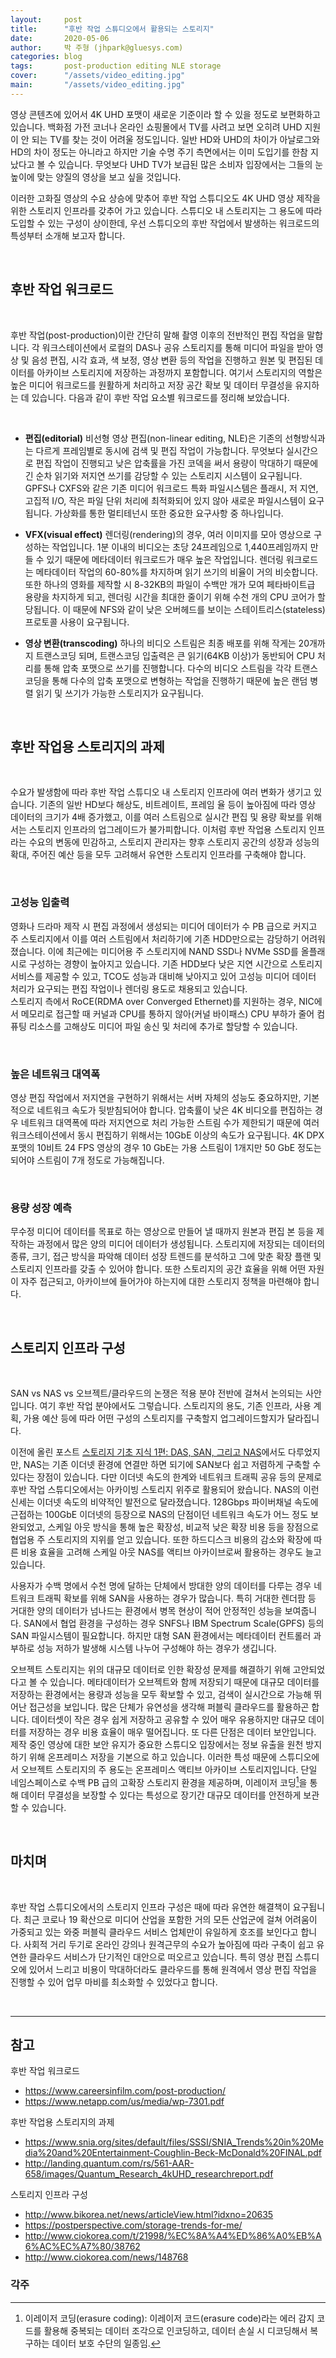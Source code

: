```yaml
---
layout:     post
title:      "후반 작업 스튜디오에서 활용되는 스토리지"
date:       2020-05-06
author:     박 주형 (jhpark@gluesys.com)
categories: blog
tags:       post-production editing NLE storage 
cover:      "/assets/video_editing.jpg"
main:       "/assets/video_editing.jpg"
---
```


영상 콘텐츠에 있어서 4K UHD 포맷이 새로운 기준이라 할 수 있을 정도로 보편화하고 있습니다. 백화점 가전 코너나 온라인 쇼핑몰에서 TV를 사려고 보면 오히려 UHD 지원이 안 되는 TV를 찾는 것이 어려울 정도입니다. 일반 HD와 UHD의 차이가 아날로그와 HD의 차이 정도는 아니라고 하지만 기술 수명 주기 측면에서는 이미 도입기를 한참 지났다고 볼 수 있습니다. 무엇보다 UHD TV가 보급된 많은 소비자 입장에서는 그들의 눈높이에 맞는 양질의 영상을 보고 싶을 것입니다.  

이러한 고화질 영상의 수요 상승에 맞추어 후반 작업 스튜디오도 4K UHD 영상 제작을 위한 스토리지 인프라를 갖추어 가고 있습니다. 스튜디오 내 스토리지는 그 용도에 따라 도입할 수 있는 구성이 상이한데, 우선 스튜디오의 후반 작업에서 발생하는 워크로드의 특성부터 소개해 보고자 합니다.  

&nbsp;

## 후반 작업 워크로드

&nbsp;

후반 작업(post-production)이란 간단히 말해 촬영 이후의 전반적인 편집 작업을 말합니다. 각 워크스테이션에서 로컬의 DAS나 공유 스토리지를 통해 미디어 파일을 받아 영상 및 음성 편집, 시각 효과, 색 보정, 영상 변환 등의 작업을 진행하고 원본 및 편집된 데이터를 아카이브 스토리지에 저장하는 과정까지 포함합니다. 여기서 스토리지의 역할은 높은 미디어 워크로드를 원활하게 처리하고 저장 공간 확보 및 데이터 무결성을 유지하는 데 있습니다. 다음과 같이 후반 작업 요소별 워크로드를 정리해 보았습니다.  

&nbsp;

 * **편집(editorial)** 비선형 영상 편집(non-linear editing, NLE)은 기존의 선형방식과는 다르게 프레임별로 동시에 검색 및 편집 작업이 가능합니다. 무엇보다 실시간으로 편집 작업이 진행되고 낮은 압축률을 가진 코덱을 써서 용량이 막대하기 때문에 긴 순차 읽기와 저지연 쓰기를 감당할 수 있는 스토리지 시스템이 요구됩니다. GPFS나 CXFS와 같은 기존 미디어 워크로드 특화 파일시스템은 플래시, 저 지연, 고집적 I/O, 작은 파일 단위 처리에 최적화되어 있지 않아 새로운 파일시스템이 요구됩니다. 가상화를 통한 멀티테넌시 또한 중요한 요구사항 중 하나입니다.  
 
 * **VFX(visual effect)** 렌더링(rendering)의 경우, 여러 이미지를 모아 영상으로 구성하는 작업입니다. 1분 이내의 비디오는 초당 24프레임으로 1,440프레임까지 만들 수 있기 때문에 메타데이터 워크로드가 매우 높은 작업입니다. 렌더링 워크로드는 메타데이터 작업의 60-80%를 차지하며 읽기 쓰기의 비율이 거의 비슷합니다. 또한 하나의 영화를 제작할 시 8-32KB의 파일이 수백만 개가 모여 페타바이트급 용량을 차지하게 되고, 렌더링 시간을 최대한 줄이기 위해 수천 개의 CPU 코어가 할당됩니다. 이 때문에 NFS와 같이 낮은 오버헤드를 보이는 스테이트리스(stateless) 프로토콜 사용이 요구됩니다.  
 
 * **영상 변환(transcoding)** 하나의 비디오 스트림은 최종 배포를 위해 작게는 20개까지 트랜스코딩 되며, 트랜스코딩 입출력은 큰 읽기(64KB 이상)가 동반되어 CPU 처리를 통해 압축 포맷으로 쓰기를 진행합니다. 다수의 비디오 스트림을 각각 트랜스코딩을 통해 다수의 압축 포맷으로 변형하는 작업을 진행하기 때문에 높은 랜덤 병렬 읽기 및 쓰기가 가능한 스토리지가 요구됩니다.  

&nbsp;

## 후반 작업용 스토리지의 과제

&nbsp;

수요가 발생함에 따라 후반 작업 스튜디오 내 스토리지 인프라에 여러 변화가 생기고 있습니다. 기존의 일반 HD보다 해상도, 비트레이트, 프레임 율 등이 높아짐에 따라 영상 데이터의 크기가 4배 증가했고, 이를 여러 스트림으로 실시간 편집 및 용량 확보를 위해서는 스토리지 인프라의 업그레이드가 불가피합니다. 이처럼 후반 작업용 스토리지 인프라는 수요의 변동에 민감하고, 스토리지 관리자는 향후 스토리지 공간의 성장과 성능의 확대, 주어진 예산 등을 모두 고려해서 유연한 스토리지 인프라를 구축해야 합니다.  

&nbsp;

### 고성능 입출력

영화나 드라마 제작 시 편집 과정에서 생성되는 미디어 데이터가 수 PB 급으로 커지고 주 스토리지에서 이를 여러 스트림에서 처리하기에 기존 HDD만으로는 감당하기 어려워졌습니다. 이에 최근에는 미디어용 주 스토리지에 NAND SSD나 NVMe SSD를 올플래시로 구성하는 경향이 높아지고 있습니다. 기존 HDD보다 낮은 지연 시간으로 스토리지 서비스를 제공할 수 있고, TCO도 성능과 대비해 낮아지고 있어 고성능 미디어 데이터 처리가 요구되는 편집 작업이나 렌더링 용도로 채용되고 있습니다.  
스토리지 측에서 RoCE(RDMA over Converged Ethernet)를 지원하는 경우, NIC에서 메모리로 접근할 때 커널과 CPU를 통하지 않아(커널 바이패스) CPU 부하가 줄어 컴퓨팅 리소스를 고해상도 미디어 파일 송신 및 처리에 추가로 할당할 수 있습니다.  

&nbsp;

### 높은 네트워크 대역폭

영상 편집 작업에서 저지연을 구현하기 위해서는 서버 자체의 성능도 중요하지만, 기본적으로 네트워크 속도가 뒷받침되어야 합니다. 압축률이 낮은 4K 비디오를 편집하는 경우 네트워크 대역폭에 따라 저지연으로 처리 가능한 스트림 수가 제한되기 때문에 여러 워크스테이션에서 동시 편집하기 위해서는 10GbE 이상의 속도가 요구됩니다. 4K DPX 포맷의 10비트 24 FPS 영상의 경우 10 GbE는 가용 스트림이 1개지만 50 GbE 정도는 되어야 스트림이 7개 정도로 가능해집니다.  

&nbsp;

### 용량 성장 예측

무수정 미디어 데이터를 목표로 하는 영상으로 만들어 낼 때까지 원본과 편집 본 등을 제작하는 과정에서 많은 양의 미디어 데이터가 생성됩니다. 스토리지에 저장되는 데이터의 종류, 크기, 접근 방식을 파악해 데이터 성장 트렌드를 분석하고 그에 맞춘 확장 플랜 및 스토리지 인프라를 갖출 수 있어야 합니다. 또한 스토리지의 공간 효율을 위해 어떤 자원이 자주 접근되고, 아카이브에 들어가야 하는지에 대한 스토리지 정책을 마련해야 합니다.  

&nbsp;

## 스토리지 인프라 구성

&nbsp;

SAN vs NAS vs 오브젝트/클라우드의 논쟁은 적용 분야 전반에 걸쳐서 논의되는 사안입니다. 여기 후반 작업 분야에서도 그렇습니다. 스토리지의 용도, 기존 인프라, 사용 계획, 가용 예산 등에 따라 어떤 구성의 스토리지를 구축할지 업그레이드할지가 달라집니다.  

이전에 올린 포스트 [스토리지 기초 지식 1편: DAS, SAN, 그리고 NAS](https://tech.gluesys.com/blog/2019/12/02/storage_1_intro.html)에서도 다루었지만, NAS는 기존 이더넷 환경에 연결만 하면 되기에 SAN보다 쉽고 저렴하게 구축할 수 있다는 장점이 있습니다. 다만 이더넷 속도의 한계와 네트워크 트래픽 공유 등의 문제로 후반 작업 스튜디오에서는 아카이빙 스토리지 위주로 활용되어 왔습니다. NAS의 이런 신세는 이더넷 속도의 비약적인 발전으로 달라졌습니다. 128Gbps 파이버채널 속도에 근접하는 100GbE 이더넷의 등장으로 NAS의 단점이던 네트워크 속도가 어느 정도 보완되었고, 스케일 아웃 방식을 통해 높은 확장성, 비교적 낮은 확장 비용 등을 장점으로 협업용 주 스토리지의 지위를 얻고 있습니다. 또한 하드디스크 비용의 감소와 확장에 따른 비용 효율을 고려해 스케일 아웃 NAS를 액티브 아카이브로써 활용하는 경우도 늘고 있습니다.  

사용자가 수백 명에서 수천 명에 달하는 단체에서 방대한 양의 데이터를 다루는 경우 네트워크 트래픽 확보를 위해 SAN을 사용하는 경우가 많습니다. 특히 거대한 렌더팜 등 거대한 양의 데이터가 넘나드는 환경에서 병목 현상이 적어 안정적인 성능을 보여줍니다. SAN에서 협업 환경을 구성하는 경우 SNFS나 IBM Spectrum Scale(GPFS) 등의 SAN 파일시스템이 필요합니다. 하지만 대형 SAN 환경에서는 메타데이터 컨트롤러 과부하로 성능 저하가 발생해 시스템 나누어 구성해야 하는 경우가 생깁니다.  

오브젝트 스토리지는 위의 대규모 데이터로 인한 확장성 문제를 해결하기 위해 고안되었다고 볼 수 있습니다. 메타데이터가 오브젝트와 함께 저장되기 때문에 대규모 데이터를 저장하는 환경에서는 용량과 성능을 모두 확보할 수 있고, 검색이 실시간으로 가능해 뛰어난 접근성을 보입니다. 많은 단체가 유연성을 생각해 퍼블릭 클라우드를 활용하곤 합니다. 데이터셋이 작은 경우 쉽게 저장하고 공유할 수 있어 매우 유용하지만 대규모 데이터를 저장하는 경우 비용 효율이 매우 떨어집니다. 또 다른 단점은 데이터 보안입니다. 제작 중인 영상에 대한 보안 유지가 중요한 스튜디오 입장에서는 정보 유출을 원천 방지하기 위해 온프레미스 저장을 기본으로 하고 있습니다. 이러한 특성 때문에 스튜디오에서 오브젝트 스토리지의 주 용도는 온프레미스 액티브 아카이브 스토리지입니다. 단일 네임스페이스로 수백 PB 급의 고확장 스토리지 환경을 제공하며, 이레이저 코딩[^1]을 통해 데이터 무결성을 보장할 수 있다는 특성으로 장기간 대규모 데이터를 안전하게 보관할 수 있습니다.  

&nbsp;

## 마치며

&nbsp;

후반 작업 스튜디오에서의 스토리지 인프라 구성은 때에 따라 유연한 해결책이 요구됩니다. 최근 코로나 19 확산으로 미디어 산업을 포함한 거의 모든 산업군에 걸쳐 어려움이 가중되고 있는 와중 퍼블릭 클라우드 서비스 업체만이 유일하게 호조를 보인다고 합니다. 사회적 거리 두기로 온라인 강의나 원격근무의 수요가 높아짐에 따라 구축이 쉽고 유연한 클라우드 서비스가 단기적인 대안으로 떠오르고 있습니다. 특히 영상 편집 스튜디오에 있어서 느리고 비용이 막대하더라도 클라우드를 통해 원격에서 영상 편집 작업을 진행할 수 있어 업무 마비를 최소화할 수 있었다고 합니다.  

&nbsp;

---

## 참고

후반 작업 워크로드
 * https://www.careersinfilm.com/post-production/
 * https://www.netapp.com/us/media/wp-7301.pdf
  
후반 작업용 스토리지의 과제
 * https://www.snia.org/sites/default/files/SSSI/SNIA_Trends%20in%20Media%20and%20Entertainment-Coughlin-Beck-McDonald%20FINAL.pdf
 * http://landing.quantum.com/rs/561-AAR-658/images/Quantum_Research_4kUHD_researchreport.pdf
  
스토리지 인프라 구성
 * http://www.bikorea.net/news/articleView.html?idxno=20635
 * https://postperspective.com/storage-trends-for-me/
 * http://www.ciokorea.com/t/21998/%EC%8A%A4%ED%86%A0%EB%A6%AC%EC%A7%80/38762
 * http://www.ciokorea.com/news/148768

### 각주

[^1]: 이레이저 코딩(erasure coding): 이레이저 코드(erasure code)라는 에러 감지 코드를 활용해 중복되는 데이터 조각으로 인코딩하고, 데이터 손실 시 디코딩해서 복구하는 데이터 보호 수단의 일종임.
